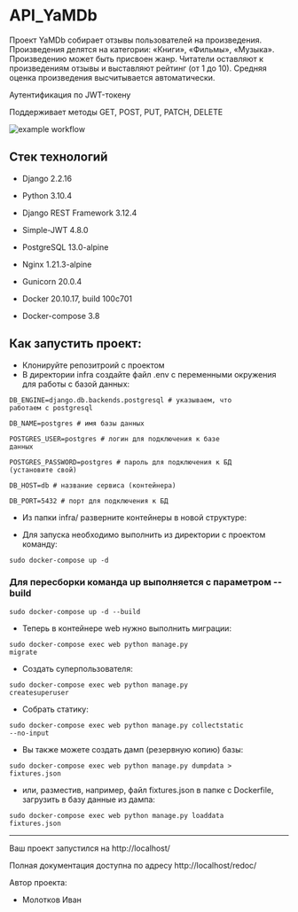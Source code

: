 # API_YaMDb

Проект YaMDb собирает отзывы пользователей на произведения. Произведения делятся на категории: «Книги», «Фильмы», «Музыка».
Произведению может быть присвоен жанр.
Читатели оставляют к произведениям отзывы и выставляют рейтинг (от 1 до 10).
Cредняя оценка произведения высчитывается автоматически.

Аутентификация по JWT-токену

Поддерживает методы GET, POST, PUT, PATCH, DELETE

![example workflow](https://github.com/UserVeryFriendly/yamdb_final/actions/workflows/main.yml/badge.svg)

## Стек технологий
- Django 2.2.16

- Python 3.10.4

- Django REST Framework 3.12.4

- Simple-JWT 4.8.0

- PostgreSQL 13.0-alpine

- Nginx 1.21.3-alpine

- Gunicorn 20.0.4

- Docker 20.10.17, build 100c701

- Docker-compose 3.8

## Как запустить проект:

* Клонируйте репозитроий с проектом
* В директории infra создайте файл .env с переменными окружения для работы с базой данных:

<code>DB_ENGINE=django.db.backends.postgresql # указываем, что работаем с postgresql</code>

<code>DB_NAME=postgres # имя базы данных</code>

<code>POSTGRES_USER=postgres # логин для подключения к базе данных</code>

<code>POSTGRES_PASSWORD=postgres # пароль для подключения к БД (установите свой)</code>

<code>DB_HOST=db # название сервиса (контейнера)</code>

<code>DB_PORT=5432 # порт для подключения к БД</code>

* Из папки infra/ разверните контейнеры в новой структуре:

* Для запуска необходимо выполнить из директории с проектом команду:

<code>sudo docker-compose up -d</code>

### Для пересборки команда up выполняется с параметром --build

<code>sudo docker-compose up -d --build</code>

* Теперь в контейнере web нужно выполнить миграции:

<code>sudo docker-compose exec web python manage.py migrate</code>

* Создать суперпользователя:

<code>sudo docker-compose exec web python manage.py createsuperuser</code>

* Собрать статику:

<code>sudo docker-compose exec web python manage.py collectstatic --no-input</code>

* Вы также можете создать дамп (резервную копию) базы:

<code>sudo docker-compose exec web python manage.py dumpdata > fixtures.json</code>

* или, разместив, например, файл fixtures.json в папке с Dockerfile, загрузить в базу данные из дампа:

<code>sudo docker-compose exec web python manage.py loaddata fixtures.json</code>
__________________________________

Ваш проект запустился на http://localhost/

Полная документация доступна по адресу http://localhost/redoc/

Автор проекта:
- Молотков Иван
